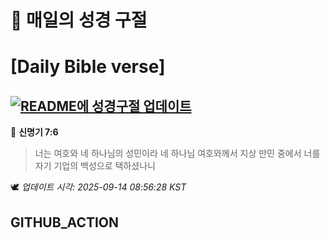 # 🙏 매일의 성경 구절
# [Daily Bible verse]
## [![README에 성경구절 업데이트](https://github.com/DONGSUKA/first_test/actions/workflows/update-readme-bible.yml/badge.svg)](https://github.com/DONGSUKA/first_test/actions/workflows/update-readme-bible.yml)
<!-- START_BIBLE_VERSE -->
📖 **신명기 7:6**
> 너는 여호와 네 하나님의 성민이라 네 하나님 여호와께서 지상 만민 중에서 너를 자기 기업의 백성으로 택하셨나니

🕊️ _업데이트 시각: 2025-09-14 08:56:28 KST_
  <!-- END_BIBLE_VERSE -->
## GITHUB_ACTION

